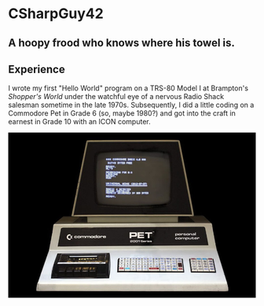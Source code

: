 # CSharpGuy42
## A hoopy frood who knows where his towel is.

## Experience
I wrote my first "Hello World" program on a TRS-80 Model I at Brampton's *Shopper's World* under the watchful eye of a nervous Radio Shack salesman sometime in the late 1970s.  Subsequently, I did a little coding on a Commodore Pet in Grade 6 (so, maybe 1980?) and got into the craft in earnest in Grade 10 with an ICON computer.

![Commodore Pet](/images/Commodore-PET-2001-05.jpg)